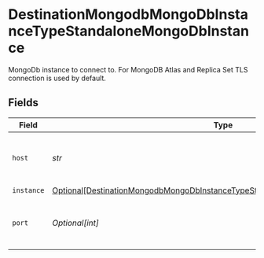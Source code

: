 # DestinationMongodbMongoDbInstanceTypeStandaloneMongoDbInstance

MongoDb instance to connect to. For MongoDB Atlas and Replica Set TLS connection is used by default.


## Fields

| Field                                                                                                                                                                             | Type                                                                                                                                                                              | Required                                                                                                                                                                          | Description                                                                                                                                                                       | Example                                                                                                                                                                           |
| --------------------------------------------------------------------------------------------------------------------------------------------------------------------------------- | --------------------------------------------------------------------------------------------------------------------------------------------------------------------------------- | --------------------------------------------------------------------------------------------------------------------------------------------------------------------------------- | --------------------------------------------------------------------------------------------------------------------------------------------------------------------------------- | --------------------------------------------------------------------------------------------------------------------------------------------------------------------------------- |
| `host`                                                                                                                                                                            | *str*                                                                                                                                                                             | :heavy_check_mark:                                                                                                                                                                | The Host of a Mongo database to be replicated.                                                                                                                                    |                                                                                                                                                                                   |
| `instance`                                                                                                                                                                        | [Optional[DestinationMongodbMongoDbInstanceTypeStandaloneMongoDbInstanceInstance]](../../models/shared/destinationmongodbmongodbinstancetypestandalonemongodbinstanceinstance.md) | :heavy_minus_sign:                                                                                                                                                                | N/A                                                                                                                                                                               |                                                                                                                                                                                   |
| `port`                                                                                                                                                                            | *Optional[int]*                                                                                                                                                                   | :heavy_minus_sign:                                                                                                                                                                | The Port of a Mongo database to be replicated.                                                                                                                                    | 27017                                                                                                                                                                             |